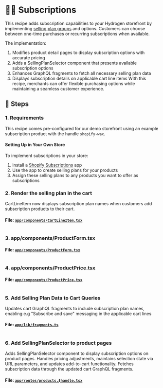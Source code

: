 # 🧑‍🍳 Subscriptions

This recipe adds subscription capabilities to your Hydrogen storefront by implementing [selling plan groups](https://shopify.dev/docs/api/storefront/latest/objects/SellingPlanGroup) and options. Customers can choose between one-time purchases or recurring subscriptions when available.

The implementation:
1. Modifies product detail pages to display subscription options with accurate pricing
2. Adds a SellingPlanSelector component that presents available subscription options
3. Enhances GraphQL fragments to fetch all necessary selling plan data
4. Displays subscription details on applicable cart line items
With this recipe, merchants can offer flexible purchasing options while maintaining a seamless customer experience.


## 🍱 Steps

### 1. Requirements

This recipe comes pre-configured for our demo storefront using an example subscription product with the handle `shopify-wax`.
#### Setting Up in Your Own Store
To implement subscriptions in your store:
1. Install a [Shopify Subscriptions](https://apps.shopify.com/shopify-subscriptions) app
2. Use the app to create selling plans for your products
3. Assign these selling plans to any products you want to offer as subscriptions


### 2. Render the selling plan in the cart

CartLineItem now displays subscription plan names when customers add subscription products to their cart.


#### File: [`app/components/CartLineItem.tsx`](/templates/skeleton/app/components/CartLineItem.tsx)

```diff

```

### 3. app/components/ProductForm.tsx



#### File: [`app/components/ProductForm.tsx`](/templates/skeleton/app/components/ProductForm.tsx)

```diff

```

### 4. app/components/ProductPrice.tsx



#### File: [`app/components/ProductPrice.tsx`](/templates/skeleton/app/components/ProductPrice.tsx)

```diff

```

### 5. Add Selling Plan Data to Cart Queries

Updates cart GraphQL fragments to include subscription plan names, enabling e.g "Subscribe and save" messaging in the applicable cart lines


#### File: [`app/lib/fragments.ts`](/templates/skeleton/app/lib/fragments.ts)

```diff

```

### 6. Add SellingPlanSelector to product pages

Adds SellingPlanSelector component to display subscription options on product pages. Handles pricing adjustments, maintains selection state via URL parameters, and updates add-to-cart functionality. Fetches subscription data through the updated cart GraphQL fragments.


#### File: [`app/routes/products.$handle.tsx`](/templates/skeleton/app/routes/products.$handle.tsx)

```diff

```